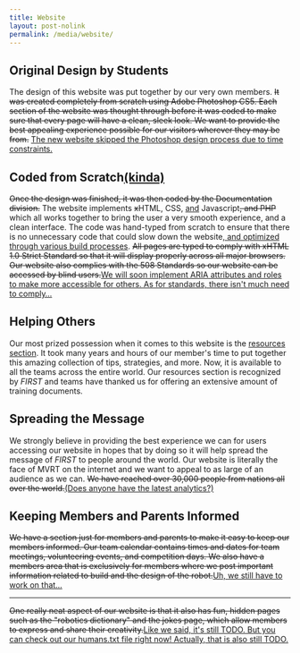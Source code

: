 ```yaml
---
title: Website
layout: post-nolink
permalink: /media/website/
---
```


<!-- um... a lot has changed from the original website...so... -->

## Original Design by Students

The design of this website was put together by our very own members. <del>It was
created completely from scratch using Adobe Photoshop CS5. Each section of the
website was thought through before it was coded to make sure that every page
will have a clean, sleek look. We want to provide the best appealing experience
possible for our visitors wherever they may be from.</del> <ins>The new website
skipped the Photoshop design process due to time constraints.</ins>

## Coded from Scratch<ins>(kinda)</ins>

<del>Once the design was finished, it was then coded by the Documentation
division.</del> The website implements <del>x</del>HTML, CSS, <ins>and</ins>
Javascript<del>, and PHP</del> which all works together to bring the user a very
smooth experience, and a clean interface. The code was hand-typed from scratch
to ensure that there is no unnecessary code that could slow down the
website<ins>, and optimized through various build processes</ins>.
<del>All pages are typed to comply with xHTML 1.0 Strict Standard so that it will
display properly across all major browsers. Our website also complies with the
508 Standards so our website can be accessed by blind users.</del><ins>We will
soon implement ARIA attributes and roles to make more accessible for
others. As for standards, there isn't much need to comply…</ins>

## Helping Others

Our most prized possession when it comes to this website is the [resources
section](/resources/). It took many years and hours of our member's time to put
together this amazing collection of tips, strategies, and more. Now, it is
available to all the teams across the entire world. Our resources section is
recognized by <i class="first">FIRST</i> and teams have thanked us for offering
an extensive amount of training documents.

## Spreading the Message

We strongly believe in providing the best experience we can for users accessing
our website in hopes that by doing so it will help spread the message of <i
class="first">FIRST</i> to people around the world. Our website is literally the
face of MVRT on the internet and we want to appeal to as large of an audience as
we can. <del>We have reached over 30,000 people from nations all over the
world.</del><ins>(Does anyone have the latest analytics?)</ins>

## Keeping Members and Parents Informed

<del>We have a section just for members and parents to make it easy to keep our
members informed. Our team calendar contains times and dates for team meetings,
volunteering events, and competition days. We also have a members area that is
exclusively for members where we post important information related to build and
the design of the robot.</del><ins>Uh, we still have to work on that…</ins>

---


<del>One really neat aspect of our website is that it also has fun, hidden pages such
as the "robotics dictionary" and the jokes page, which allow members to express
and share their creativity.</del><ins>Like we said, it's still TODO. But you can
check out our [humans.txt](/humans.txt) file right now! Actually, that is also
still TODO.</ins>
